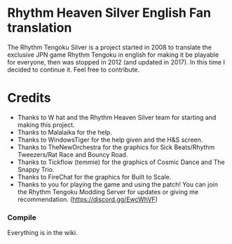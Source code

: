 # Rhythm Heaven Silver English Fan translation
The Rhythm Tengoku Silver is a project started in 2008 to translate the exclusive JPN game Rhythm Tengoku in english for making it be playable for everyone, then was stopped in 2012 (and updated in 2017). In this time I decided to continue it.
Feel free to contribute.
# Credits
* Thanks to W hat and the Rhythm Heaven Silver team for starting and making this project. 
* Thanks to Malalaika for the help. 
* Thanks to WindowsTiger for the help given and the H&S screen.
* Thanks to TheNewOrchestra for the graphics for Sick Beats/Rhythm Tweezers/Rat Race and Bouncy Road.
* Thanks to Tickflow (temmie) for the graphics of Cosmic Dance and The Snappy Trio.
* Thanks to FireChat for the graphics for Built to Scale.
* Thanks to you for playing the game and using the patch!
You can join the Rhythm Tengoku Modding Server for updates or giving me recommendation. (https://discord.gg/EwcWhVF)
### Compile
Everything is in the wiki.